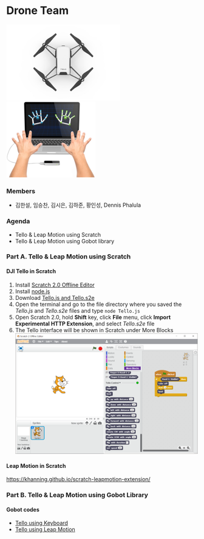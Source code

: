 # Drone Team

<img src="files/DJI Tello.jpg" height="200"><img src="files/Leap Motion.jpg" height="200">

### Members
- 김한설, 임승찬, 김시은, 김하준, 황인성, Dennis Phalula

### Agenda
- Tello & Leap Motion using Scratch
- Tello & Leap Motion using Gobot library

### Part A. Tello & Leap Motion using Scratch
#### DJI Tello in Scratch 
1. Install [Scratch 2.0 Offline Editor](https://scratch.mit.edu/download)
2. Install [node.js](https://nodejs.org/en/)
3. Download [Tello.js and Tello.s2e](https://dl-cdn.ryzerobotics.com/downloads/tello/20180222/Scratch.zip)
4. Open the terminal and go to the file directory where you saved the _Tello.js_ and _Tello.s2e_ files and type `node Tello.js`
5. Open Scratch 2.0, hold __Shift__ key, click __File__ menu, click __Import Experimental HTTP Extension__, and select _Tello.s2e_ file
6. The Tello interface will be shown in Scratch under More Blocks
![](files/Tello&#32;in&#32;Scratch.png)

#### Leap Motion in Scratch
https://khanning.github.io/scratch-leapmotion-extension/

### Part B. Tello & Leap Motion using Gobot Library
#### Gobot codes
- [Tello using Keyboard](drone/tello_with_keyboard.go)
- [Tello using Leap Motion](drone/tello_with_leap_motion.go)
